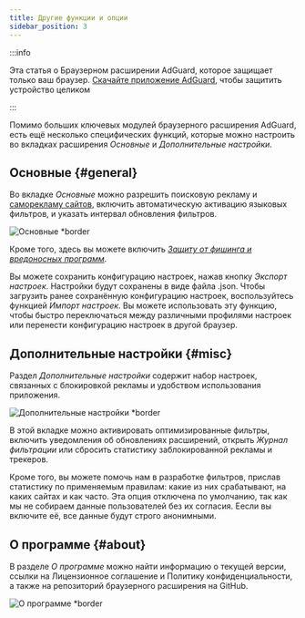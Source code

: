 ```yaml
---
title: Другие функции и опции
sidebar_position: 3
---
```


:::info

Эта статья о Браузерном расширении AdGuard, которое защищает только ваш браузер. [Скачайте приложение AdGuard](https://agrd.io/download-kb-adblock), чтобы защитить устройство целиком

:::

Помимо больших ключевых модулей браузерного расширения AdGuard, есть ещё несколько специфических функций, которые можно настроить во вкладках расширения _Основные_ и _Дополнительные настройки_.

## Основные {#general}

Во вкладке _Основные_ можно разрешить поисковую рекламу и [саморекламу сайтов](/general/ad-filtering/search-ads), включить автоматическую активацию языковых фильтров, и указать интервал обновления фильтров.

![Основные \*border](https://cdn.adtidy.org/content/Kb/ad_blocker/browser_extension/ad_blocker_browser_extension_general.png)

Кроме того, здесь вы можете включить [_Защиту от фишинга и вредоносных программ_](/general/browsing-security).

Вы можете сохранить конфигурацию настроек, нажав кнопку _Экспорт настроек_. Настройки будут сохранены в виде файла .json. Чтобы загрузить ранее сохранённую конфигурацию настроек, воспользуйтесь функцией _Импорт настроек_. Вы можете использовать эту функцию, чтобы быстро переключаться между различными профилями настроек или перенести конфигурацию настроек в другой браузер.

## Дополнительные настройки {#misc}

Раздел _Дополнительные настройки_ содержит набор настроек, связанных с блокировкой рекламы и удобством использования приложения.

![Дополнительные настройки \*border](https://cdn.adtidy.org/content/Kb/ad_blocker/browser_extension/ad_blocker_browser_extension_additional_settings.png)

В этой вкладке можно активировать оптимизированные фильтры, включить уведомления об обновлениях расширений, открыть _Журнал фильтрации_ или сбросить статистику заблокированной рекламы и трекеров.

Кроме того, вы можете помочь нам в разработке фильтров, прислав статистику по применяемым правилам: какие из них срабатывают, на каких сайтах и как часто. Эта опция отключена по умолчанию, так как мы не собираем данные пользователей без их согласия. Еесли вы включите её, все данные будут строго анонимными.

## О программе {#about}

В разделе _О программе_ можно найти информацию о текущей версии, ссылки на Лицензионное соглашение и Политику конфиденциальности, а также на репозиторий браузерного расширения на GitHub.

![О программе \*border](https://cdn.adtidy.org/content/Kb/ad_blocker/browser_extension/ad_blocker_browser_extension_about.png)
